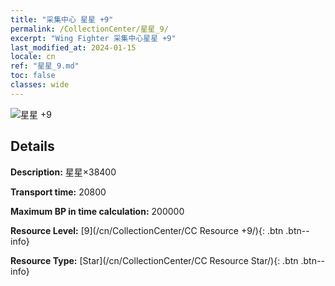 ```yaml
---
title: "采集中心 星星 +9"
permalink: /CollectionCenter/星星_9/
excerpt: "Wing Fighter 采集中心星星 +9"
last_modified_at: 2024-01-15
locale: cn
ref: "星星_9.md"
toc: false
classes: wide
---
```



![星星 +9](/images/cc/CC_Star_6.png)

## Details

  **Description:** 星星×38400

  **Transport time:** 20800

  **Maximum BP in time calculation:** 200000

  **Resource Level:** [9](/cn/CollectionCenter/CC Resource +9/){: .btn .btn--info}

  **Resource Type:** [Star](/cn/CollectionCenter/CC Resource Star/){: .btn .btn--info}

